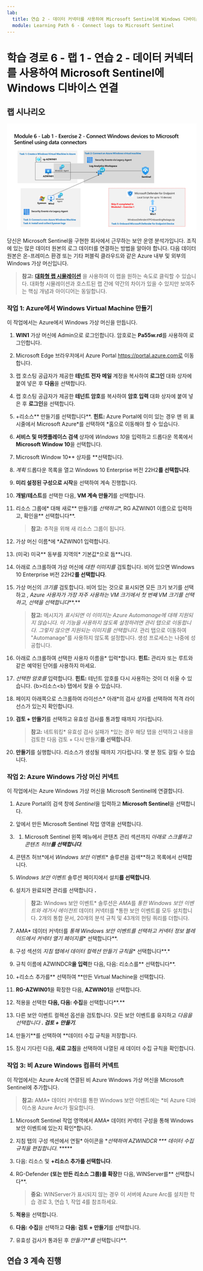 ```yaml
---
lab:
  title: 연습 2 - 데이터 커넥터를 사용하여 Microsoft Sentinel에 Windows 디바이스 연결
  module: Learning Path 6 - Connect logs to Microsoft Sentinel
---
```


# 학습 경로 6 - 랩 1 - 연습 2 - 데이터 커넥터를 사용하여 Microsoft Sentinel에 Windows 디바이스 연결

## 랩 시나리오

![랩 개요입니다.](../Media/SC-200-Lab_Diagrams_Mod6_L1_Ex2.png)

당신은 Microsoft Sentinel을 구현한 회사에서 근무하는 보안 운영 분석가입니다. 조직에 있는 많은 데이터 원본의 로그 데이터를 연결하는 방법을 알아야 합니다. 다음 데이터 원본은 온-프레미스 환경 또는 기타 퍼블릭 클라우드와 같은 Azure 내부 및 외부의 Windows 가상 머신입니다.

>**참고:** **[대화형 랩 시뮬레이션](https://mslabs.cloudguides.com/guides/SC-200%20Lab%20Simulation%20-%20Connect%20Windows%20devices%20to%20Microsoft%20Sentinel%20using%20data%20connectors)** 을 사용하여 이 랩을 원하는 속도로 클릭할 수 있습니다. 대화형 시뮬레이션과 호스트된 랩 간에 약간의 차이가 있을 수 있지만 보여주는 핵심 개념과 아이디어는 동일합니다. 


### 작업 1: Azure에서 Windows Virtual Machine 만들기

이 작업에서는 Azure에서 Windows 가상 머신을 만듭니다.

1. **WIN1** 가상 머신에 Admin으로 로그인합니다. 암호로는 **Pa55w.rd**를 사용하여 로그인합니다.  

1. Microsoft Edge 브라우저에서 Azure Portal https://portal.azure.com로 이동합니다.

1. 랩 호스팅 공급자가 제공한 **테넌트 전자 메일** 계정을 복사하여 **로그인** 대화 상자에 붙여 넣은 후 **다음**을 선택합니다.

1. 랩 호스팅 공급자가 제공한 **테넌트 암호**를 복사하여 **암호 입력** 대화 상자에 붙여 넣은 후 **로그인**을 선택합니다.

1. +리소스** 만들기를 선택합니다**. **힌트:** Azure Portal에 이미 있는 경우 맨 위 표시줄에서 Microsoft Azure*를 선택하여 *홈으로 이동해야 할 수 있습니다.

1. **서비스 및 마켓플레이스 검색** 상자에 *Windows 10*을 입력하고 드롭다운 목록에서 **Microsoft Window 10**을 선택합니다.

1. Microsoft Window 10** 상자를 **선택합니다.

1. *계획* 드롭다운 목록을 열고 Windows 10 Enterprise 버전 22H2**를 선택합니다**.

1. **미리 설정된 구성으로 시작**을 선택하여 계속 진행합니다.

1. **개발/테스트**를 선택한 다음, **VM 계속 만들기**를 선택합니다.

1. 리소스 그룹에* 대해 새로** 만들기를 *선택하고**, RG AZWIN01 이름으로 입력하고, 확인을** 선택합니다**.

    >**참고:** 추적을 위해 새 리소스 그룹이 됩니다. 

1. 가상 머신 이름*에 *AZWIN01 입력합니다.

1. (미국) 미국** 동부를 지역의* 기본값*으로 둡**니다.

1. 아래로 스크롤하여 가상 머신에 *대한 이미지를* 검토합니다. 비어 있으면 Windows 10 Enterprise 버전 22H2**를 선택합니다**.

1. 가상 머신의 *크기를* 검토합니다. 비어 있는 것으로 표시되면 모든 크기 보기를 선택하고 **, Azure 사용자가* 가장 자주 사용하는 VM 크기에서 *첫 번째 VM 크기를 선택하고, 선택을 선택합니다****.**

    >**참고:** 메시지가 *표시되면 이 이미지는 Azure Automanage에 대해 지원되지 않습니다. 이 기능을 사용하지 않도록 설정하려면 관리 탭으로 이동합니다. 그렇지 않으면 지원되는 이미지를 선택합니다.* 관리 탭으로 이동하여 "Automanage"를 사용하지 않도록 설정합니다. 생성 프로세스는 나중에 성공합니다.

1. 아래로 스크롤하여 선택한 사용자 이름을* 입력*합니다. **힌트:** 관리자 또는 루트와 같은 예약된 단어를 사용하지 마세요.

1. *선택한 암호를* 입력합니다. **힌트:** 테넌트 암호를 다시 사용하는 것이 더 쉬울 수 있습니다. {b>리소스<b} 탭에서 찾을 수 있습니다.

1. 페이지 아래쪽으로 스크롤하여 라이선스* 아래*의 검사 상자를 선택하여 적격 라이선스가 있는지 확인합니다.

1. **검토 + 만들기**를 선택하고 유효성 검사를 통과할 때까지 기다립니다.

    >**참고:** 네트워킹* 유효성 검사 실패가 *있는 경우 해당 탭을 선택하고 내용을 검토한 다음 검토 + 다시 만들기**를 선택합니다**.

1. **만들기**를 실행합니다. 리소스가 생성될 때까지 기다립니다. 몇 분 정도 걸릴 수 있습니다.

### 작업 2: Azure Windows 가상 머신 커넥트

이 작업에서는 Azure Windows 가상 머신을 Microsoft Sentinel에 연결합니다.

1. Azure Portal의 검색 창에 *Sentinel*을 입력하고 **Microsoft Sentinel**을 선택합니다.

1. 앞에서 만든 Microsoft Sentinel 작업 영역을 선택합니다.

1. 1. Microsoft Sentinel 왼쪽 메뉴에서 콘텐츠 관리 섹션까지 *아래로 스크롤하고 콘텐츠 허브**를 선택합니다**.*

1. 콘텐츠 허브*에서 *Windows 보안 이벤트** 솔루션을 검색**하고 목록에서 선택합니다.

1. *Windows 보안 이벤트* 솔루션 페이지에서 설치**를 선택합니다**.

1. 설치가 완료되면 관리를 선택합니다 **.**

    >**참고:** Windows 보안 이벤트* 솔루션은 *AMA*를 *통한 Windows 보안 이벤트와 레거시 에이전트* 데이터 커넥터를 *통한 보안 이벤트를 모두 설치합니다. 2개의 통합 문서, 20개의 분석 규칙 및 43개의 헌팅 쿼리를 더합니다.

1. AMA* 데이터 커넥터를 *통해 Windows 보안 이벤트를 선택하고 커넥터 정보 블레이드에서 커넥터 열기 페이지를** 선택합니다**.

1. 구성 섹션의 **지침* 탭에서 데이터 컬렉션 만들기 규칙을** 선택합니다**.*

1. 규칙 이름에 AZWINDCR**을 입력**한 다음, 다음: 리소스를** 선택합니다**.

1. +리소스 추가를** 선택하여 **만든 Virtual Machine을 선택합니다.

1. **RG-AZWIN01**을 확장한 다음, **AZWIN01**을 선택합니다.

1. 적용을 선택한 **다음, 다음: 수집**을 선택합니다**.**

1. 다른 보안 이벤트 컬렉션 옵션을 검토합니다. 모든 보안 이벤트를 유지하고 *다음을 선택합니다 **. 검토 + 만들기**.*

1. 만들기**를 선택하여 **데이터 수집 규칙을 저장합니다.

1. 잠시 기다린 다음, **새로 고침**을 선택하여 나열된 새 데이터 수집 규칙을 확인합니다.

### 작업 3: 비 Azure Windows 컴퓨터 커넥트

이 작업에서는 Azure Arc에 연결된 비 Azure Windows 가상 머신을 Microsoft Sentinel에 추가합니다.  

   >**참고:** AMA* 데이터 커넥터를 통한 Windows 보안 이벤트에는 *비 Azure 디바이스용 Azure Arc가 필요합니다.

1. Microsoft Sentinel 작업 영역에서 AMA* 데이터 커넥터 구성을 통해 Windows 보안 이벤트에 있는지 확인*합니다.

1. 지침 탭의 구성 섹션에서 연필* 아이콘을 **선택하여 *AZWINDCR *** 데이터 수집 규칙을* 편집합니다.* ***** 

1. 다음: 리소스 및 ****+리소스 추가를** 선택합니다**.

1. RG-Defender **(또는 만든 리소스 그룹)를 확장**한 다음, WINServer를** 선택합니다**.

    >**중요:** WINServer가 표시되지 않는 경우 이 서버에 Azure Arc를 설치한 학습 경로 3, 연습 1, 작업 4를 참조하세요.

1. **적용**을 선택합니다.

1. **다음: 수집**을 선택하고 **다음: 검토 + 만들기**를 선택합니다.

1. 유효성 검사가 통과된 후 *만들기**를* 선택합니다**.

## 연습 3 계속 진행
